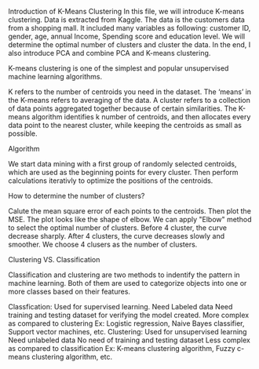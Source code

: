Introduction of K-Means Clustering
In this file, we will introduce K-means clustering. Data is extracted from Kaggle. The data is the customers data from a shopping mall. It included many variables as following: customer ID, gender, age, annual Income, Spending score and education level. We will determine the optimal number of clusters and cluster the data. In the end, I also introduce PCA and combine PCA and K-means clustering.

K-means clustering is one of the simplest and popular unsupervised machine learning algorithms.

K refers to the number of centroids you need in the dataset.
The ‘means’ in the K-means refers to averaging of the data.
A cluster refers to a collection of data points aggregated together because of certain similarities.
The K-means algorithm identifies k number of centroids, and then allocates every data point to the nearest cluster, while keeping the centroids as small as possible.

Algorithm

We start data mining with a first group of randomly selected centroids, which are used as the beginning points for every cluster. Then perform calculations iterativly to optimize the positions of the centroids.

How to determine the number of clusters?

Calute the mean square error of each points to the centroids. Then plot the MSE. The plot looks like the shape of elbow. We can apply "Elbow" method to select the optimal number of clusters. Before 4 cluster, the curve decrease sharply. After 4 clusters, the curve decreases slowly and smoother. We choose 4 clusers as the number of clusters.

Clustering VS. Classification

Classification and clustering are two methods to indentify the pattern in machine learning. Both of them are used to categorize objects into one or more classes based on their features.

Classfication:
Used for supervised learning.
Need Labeled data
Need training and testing dataset for verifying the model created.
More complex as compared to clustering
Ex: Logistic regression, Naive Bayes classifier, Support vector machines, etc.
Clustering:
Used for unsupervised learning
Need unlabeled data
No need of training and testing dataset
Less complex as compared to classification
Ex: K-means clustering algorithm, Fuzzy c-means clustering algorithm, etc.
